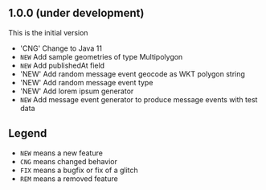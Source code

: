 ## 1.0.0 (under development)
This is the initial version

- 'CNG' Change to Java 11
- `NEW` Add sample geometries of type Multipolygon
- `NEW` Add publishedAt field
- 'NEW' Add random message event geocode as WKT polygon string
- 'NEW' Add random message event type
- 'NEW' Add lorem ipsum generator
- `NEW` Add message event generator to produce message events with test data

## Legend

- `NEW` means a new feature
- `CNG` means changed behavior
- `FIX` means a bugfix or fix of a glitch
- `REM` means a removed feature